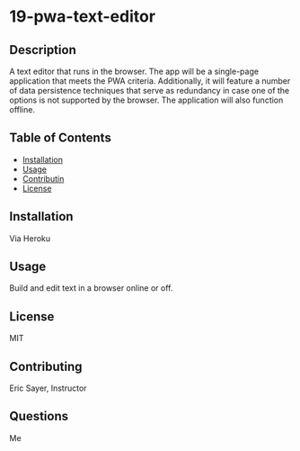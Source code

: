 # 19-pwa-text-editor

## Description
A text editor that runs in the browser. The app will be a single-page application that meets the PWA criteria. Additionally, it will feature a number of data persistence techniques that serve as redundancy in case one of the options is not supported by the browser. The application will also function offline.

## Table of Contents
- [Installation](#installation)
- [Usage](#usage)
- [Contributin](#contributing)
- [License](#license)

## Installation
Via Heroku

## Usage
Build and edit text in a browser online or off.

## License
MIT

## Contributing
Eric Sayer, Instructor

## Questions
Me